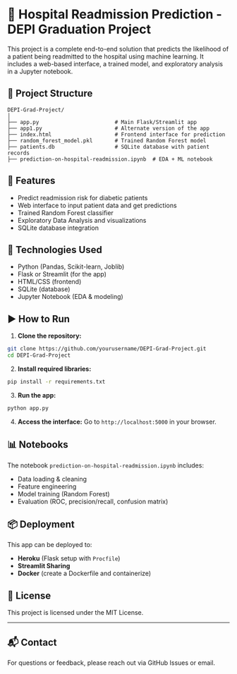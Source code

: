 
# 🏥 Hospital Readmission Prediction - DEPI Graduation Project

This project is a complete end-to-end solution that predicts the likelihood of a patient being readmitted to the hospital using machine learning. It includes a web-based interface, a trained model, and exploratory analysis in a Jupyter notebook.

## 📁 Project Structure

```
DEPI-Grad-Project/
│
├── app.py                        # Main Flask/Streamlit app
├── app1.py                       # Alternate version of the app
├── index.html                    # Frontend interface for prediction
├── random_forest_model.pkl       # Trained Random Forest model
├── patients.db                   # SQLite database with patient records
├── prediction-on-hospital-readmission.ipynb  # EDA + ML notebook
```

## 🚀 Features

- Predict readmission risk for diabetic patients
- Web interface to input patient data and get predictions
- Trained Random Forest classifier
- Exploratory Data Analysis and visualizations
- SQLite database integration

## 🧠 Technologies Used

- Python (Pandas, Scikit-learn, Joblib)
- Flask or Streamlit (for the app)
- HTML/CSS (frontend)
- SQLite (database)
- Jupyter Notebook (EDA & modeling)

## ▶️ How to Run

1. **Clone the repository:**
```bash
git clone https://github.com/yourusername/DEPI-Grad-Project.git
cd DEPI-Grad-Project
```

2. **Install required libraries:**
```bash
pip install -r requirements.txt
```

3. **Run the app:**
```bash
python app.py
```

4. **Access the interface:**
Go to `http://localhost:5000` in your browser.

## 📊 Notebooks

The notebook `prediction-on-hospital-readmission.ipynb` includes:
- Data loading & cleaning
- Feature engineering
- Model training (Random Forest)
- Evaluation (ROC, precision/recall, confusion matrix)

## 📦 Deployment

This app can be deployed to:
- **Heroku** (Flask setup with `Procfile`)
- **Streamlit Sharing**
- **Docker** (create a Dockerfile and containerize)


## 📄 License

This project is licensed under the MIT License.

---

## 📬 Contact

For questions or feedback, please reach out via GitHub Issues or email.
